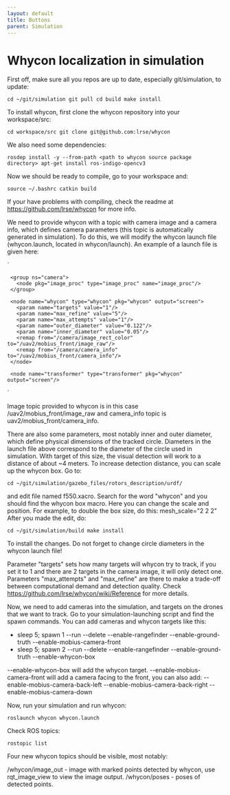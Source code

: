 ```yaml
---
layout: default
title: Buttons
parent: Simulation
---
```


# Whycon localization in simulation

First off, make sure all you repos are up to date, especially git/simulation, to update:

`cd ~/git/simulation
git pull
cd build
make install`

To install whycon, first clone the whycon repository into your workspace/src:

`cd workspace/src
git clone git@github.com:lrse/whycon
`

We also need some dependencies:

`rosdep install -y --from-path <path to whycon source package directory>
apt-get install ros-indigo-opencv3
`

Now we should be ready to compile, go to your workspace and:

`source ~/.bashrc
catkin build`

If your have problems with compiling, check the readme at https://github.com/lrse/whycon for more info.

We need to provide whycon with a topic with camera image and a camera info, which defines camera parameters (this topic is automatically generated in simulation). To do this, we will modify the whycon launch file (whycon.launch, located in whycon/launch). An example of a launch file is given here:

`  <launch>
     <arg name="name" default="whycon"/>
     <arg name="targets" default="1"/>
   
     <group ns="camera">
       <node pkg="image_proc" type="image_proc" name="image_proc"/>
     </group>
   
     <node name="whycon" type="whycon" pkg="whycon" output="screen">
       <param name="targets" value="1"/> 
       <param name="max_refine" value="5"/>
       <param name="max_attempts" value="1"/>
       <param name="outer_diameter" value="0.122"/>
       <param name="inner_diameter" value="0.05"/>
       <remap from="/camera/image_rect_color" to="/uav2/mobius_front/image_raw"/>
       <remap from="/camera/camera_info" to="/uav2/mobius_front/camera_info"/>
     </node>
  
     <node name="transformer" type="transformer" pkg="whycon" output="screen"/>
   </launch>
`

Image topic provided to whycon is in this case /uav2/mobius_front/image_raw and camera_info topic is uav2/mobius_front/camera_info.

There are also some parameters, most notably inner and outer diameter, which define physical dimensions of the tracked circle. Diameters in the launch file above correspond to the diameter of the circle used in simulation. With target of this size, the visual detection will work to a distance of about ~4 meters. To increase detection distance, you can scale up the whycon box. Go to:

`cd ~/git/simulation/gazebo_files/rotors_description/urdf/`

and edit file named f550.xacro. Search for the word "whycon" and you should find the whycon box macro. Here you can change the scale and position. For example, to double the box size, do this: mesh_scale="2 2 2"
After you made the edit, do:

`cd ~/git/simulation/build
make install`

To install the changes. Do not forget to change circle diameters in the whycon launch file!

Parameter "targets" sets how many targets will whycon try to track, if you set it to 1 and there are 2 targets in the camera image, it will only detect one. Parameters "max_attempts" and "max_refine" are there to make a trade-off between computational demand and detection quality. Check https://github.com/lrse/whycon/wiki/Reference for more details.

Now, we need to add cameras into the simulation, and targets on the drones that we want to track. Go to your simulation-launching script and find the spawn commands. You can add cameras and whycon targets like this:

- sleep 5; spawn 1 --run --delete --enable-rangefinder --enable-ground-truth --enable-mobius-camera-front
- sleep 5; spawn 2 --run --delete --enable-rangefinder --enable-ground-truth --enable-whycon-box

--enable-whycon-box will add the whycon target.
--enable-mobius-camera-front will add a camera facing to the front, you can also add:
--enable-mobius-camera-back-left   --enable-mobius-camera-back-right --enable-mobius-camera-down

Now, run your simulation and run whycon:

`roslaunch whycon whycon.launch`

Check ROS topics:

`rostopic list`

Four new whycon topics should be visible, most notably:

/whycon/image_out - image with marked points detected by whycon, use rqt_image_view to view the image output.
/whycon/poses - poses of detected points.
